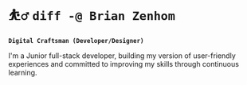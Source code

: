 # ⛹️‍♂️ ```diff -@ Brian Zenhom ```

**`Digital Craftsman (Developer/Designer)`**

I'm a Junior full-stack developer, building my version of user-friendly experiences and committed to improving my skills through continuous learning.

